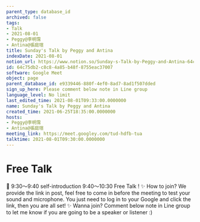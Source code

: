 ```yaml
---
parent_type: database_id
archived: false
tags:
- Talk
- 2021-08-01
- Peggy@李明霈
- Antina@張庭瑄
title: Sunday's Talk by Peggy and Antina
indexDate: 2021-08-01
notion_url: https://www.notion.so/Sunday-s-Talk-by-Peggy-and-Antina-64c75db2c8c84a85b48f8755eac37007
id: 64c75db2-c8c8-4a85-b48f-8755eac37007
software: Google Meet
object: page
parent_database_id: e9339446-880f-4ef0-8ad7-8ad1f507dded
sign_up_here: Please comment below note in Line group
language_level: No limit
last_edited_time: 2021-08-01T09:33:00.0000000
name: Sunday's Talk by Peggy and Antina
created_time: 2021-06-25T18:35:00.0000000
hosts:
- Peggy@李明霈
- Antina@張庭瑄
meeting_link: https://meet.googley.com/tud-hdfb-tua
talktime: 2021-08-01T09:30:00.0000000
---
```


# Free Talk 
📅
9:30～9:40 self-introduction
9:40～10:30 Free Talk !
✨
How to join?
We provide the link in post, feel free to come in before the meeting to test your sound and microphone. You just need to log in to your Google and click the link, then you are all set!
✨
Wanna join?
Comment below note in Line group to let me know if you are going to be a speaker or listener :)


